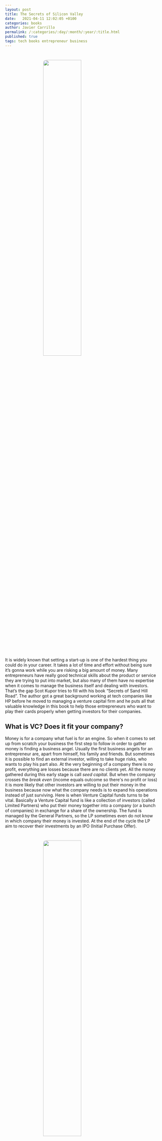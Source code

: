 ```yaml
---
layout: post
title: The Secrets of Silicon Valley
date:   2021-04-11 12:02:05 +0100
categories: books
author: Javier Carrillo
permalink: /:categories/:day/:month/:year/:title.html
published: true
tags: tech books entrepreneur business
---
```

<h1><img style="display: block; margin-left: auto; margin-right: auto; width: 50%; border-radius: 10px" src="https://jcentercreation.github.io/JekyllPersonalWeb/assets/img/SecretsSandHillRoad.png"></h1>

It is widely known that setting a start-up is one of the hardest thing you could do in your career. It takes a lot of time and effort without being sure it’s gonna work while you are risking a big amount of money. Many entrepreneurs have really good technical skills about the product or service they are trying to put into market, but also many of them have no expertise when it comes to manage the business itself and dealing with investors. That’s the gap Scot Kupor tries to fill with his book “Secrets of Sand Hill Road”. The author got a great background working at tech companies like HP before he moved to managing a venture capital firm and he puts all that valuable knowledge in this book to help those entrepreneurs who want to play their cards properly when getting investors for their companies.

## What is VC? Does it fit your company?

Money is for a company what fuel is for an engine. So when it comes to set up from scratch your business the first step to follow in order to gather money is finding a business angel. Usually the first business angels for an entrepreneur are, apart from himself, his family and friends. But sometimes it is possible to find an external investor, willing to take huge risks, who wants to play his part also. At the very beginning of a company there is no profit, everything are losses because there are no clients yet. All the money gathered during this early stage is call *seed capital*. But when the company crosses the *break even* (income equals outcome so there's no profit or loss) it is more likely that other investors are willing to put their money in the business because now what the company needs is to expand his operations instead of just surviving. Here is when Venture Capital funds turns to be vital. Basically a Venture Capital fund is like a collection of investors (called Limited Partners) who put their money together into a company (or a bunch of companies) in exchange for a share of the ownership. The fund is managed by the General Partners, so the LP sometimes even do not know in which company their money is invested. At the end of the cycle the LP aim to recover their investments by an IPO (Initial Purchase Offer).

<h1><img style="display: block; margin-left: auto; margin-right: auto; width: 50%; border-radius: 10px" src="https://jcentercreation.github.io/JekyllPersonalWeb/assets/img/Startup_Financing_Cycle.png"></h1>

Maybe you are wondering why the company, in order to get the money, does not ask for it to a regular bank as a loan, instead of make an arrangement with a VC fund. Well the first part of the answer is because banks tend to run away from businesses with no incomes and low cash flows. And the second part of the answer is because the money that the VC fund puts into the company becomes a structural asset, whereas a loan from a bank has to be totally returned plus the interest. That's why for many start-ups there is no choice and they need to yield part of the ownership and management. But if your start-up, for some reason, is able to create incomes and profit since the beginning then maybe you should consider the typical loan option.

## How to convince investors

Contrary to what people may think, the VC fund do not pay too much attention to the company itself when it comes to decide whether inventing on it or not. There are three points the investors focus on when making up their mind:

- **People**: human beings that are behind the business are vital for the investors. Usually there are two types of start-up: product-first company and company-first company. Product-first companies are those that were founded because the entrepreneur found a solution (by means of a product or service) to a customer need and then he set the company , whereas company-first companies are those that were founded because the owner wanted to rise a company and then he finds a business or market to compete in. Investors love the first ones. They want to know wether the entrepreneur has the proper knowledge about the product and the market and, what's more important, the mindset that lead him to come up with the idea. They also want to check wether he or she is strong headed enough to stick to his target.
- **Product**: the investors know that it is very likely that the initial product or service will not arrive to the market as it was first designed. So they want to know which data the company took for their analysis, which assumptions were taken, whether the management mindset is flexible enough to pivot the idea when it is necessary.
- **Market**: this is the most important thing for the investors, how many people there are out for the product or service. If the idea and product or service are good but there are not many potential customers then no one will be willing to put his money there.

## How to deal with investors

When a VC fund decides to invest in the company, all the conditions related to financial and management relation between the two parts are written down into the *term sheet*. The VC fund provides money to the company along different stages if the company fulfil the goals during the previous stage. Why the company does not ask for all the money it needs in the first stage? Well, firstly because a VC fund usually do not exceed 100 million $ capitalisation, but even if the VC fund could provide such amount of money that would not be a great deal for the entrepreneur because he or she would be forced to sell also a huge share of the company. On the other hand, if an start-up is successfully going through different financing rounds it is more likely that the investors will be willing to put more money on the table in exchange for a less company share because now they see less risks around the company. That's why sometimes it is very suitable that the company is underestimated rather than receive more money that you should and then not be able to fulfil the expectations, with the risk of not getting enough money to perform company goals.

As I said, the investors are much more focus on the people and the market than on the company or product itself. They expect from the entrepreneurs to have a great vision and mindset. They want know how their brain works, if they are able to go through the pain that managing a start-up takes, if they are strong but at the same time flexible enough to pivot his ideas when the customer is asking for that, and obviously want to know whether they have the proper knowledge about the product and the market.

Unfortunately, the number of financing rounds that an entrepreneur is going to face through all his lives is very limited compared with how many the investors do. So here it is a great advantage for the investor because the have a huge experience in this. This gap of knowledge is what Scott Kuppor, a general manager of a Silicon Valley VC fund,  wants to fill with his book *Secrets of Sand Hill Road*. So if you are an entrepreneur or you just want to know more about how this world works I strongly recommend you reading that. There you will find with details what you should take into account at every moment and the potential threats you could be facing.